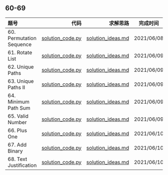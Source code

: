 ## 60-69
|题号|代码|求解思路|完成时间|
|:---|---:|---:|:---:|
| 60. Permutation Sequence | [solution_code.py](./60-PermutationSequence/solution_code.py) | [solution_ideas.md](./60-PermutationSequence/solution_ideas.md) | 2021/06/08 |
| 61. Rotate List | [solution_code.py](./61-RotateList/solution_code.py) | [solution_ideas.md](./61-RotateList/solution_ideas.md) | 2021/06/09 |
| 62. Unique Paths | [solution_code.py](./62-UniquePaths/solution_code.py) | [solution_ideas.md](./62-UniquePaths/solution_ideas.md) | 2021/06/09 |
| 63. Unique Paths II | [solution_code.py](./63-UniquePathsII/solution_code.py) | [solution_ideas.md](./63-UniquePathsII/solution_ideas.md) | 2021/06/09 |
| 64. Minimum Path Sum | [solution_code.py](./64-MinimumPathSum/solution_code.py) | [solution_ideas.md](./64-MinimumPathSum/solution_ideas.md) | 2021/06/09 |
| 65. Valid Number | [solution_code.py](./65-ValidNumber/solution_code.py) | [solution_ideas.md](./65-ValidNumber/solution_ideas.md) | 2021/06/09 |
| 66. Plus One | [solution_code.py](./66-PlusOne/solution_code.py) | [solution_ideas.md](./66-PlusOne/solution_ideas.md) | 2021/06/10 |
| 67. Add Binary | [solution_code.py](./67-AddBinary/solution_code.py) | [solution_ideas.md](./67-AddBinary/solution_ideas.md) | 2021/06/10 |
| 68. Text Justification | [solution_code.py](./68-TextJustification/solution_code.py) | [solution_ideas.md](./68-TextJustification/solution_ideas.md) | 2021/06/10 |
